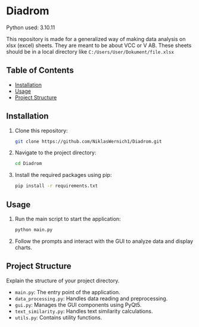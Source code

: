 # Diadrom

Python used: 3.10.11

This repository is made for a generalized way of making data analysis on xlsx (excel) sheets. They are meant to be about VCC or V AB. These sheets should be in a local directory like `C:/Users/User/Dokument/file.xlsx`

## Table of Contents

- [Installation](#installation)
- [Usage](#usage)
- [Project Structure](#project-structure)

## Installation

1. Clone this repository:

   ```bash
   git clone https://github.com/NiklasWernich1/Diadrom.git
   ```

2. Navigate to the project directory:
    ```bash
   cd Diadrom
   ```

3. Install the required packages using pip:
    ```bash
   pip install -r requirements.txt
   ```

## Usage

1. Run the main script to start the application:

    ```bash
    python main.py
    ```

2. Follow the prompts and interact with the GUI to analyze data and display charts.

## Project Structure

Explain the structure of your project directory.

- `main.py`: The entry point of the application.
- `data_processing.py`: Handles data reading and preprocessing.
- `gui.py`: Manages the GUI components using PyQt5.
- `text_similarity.py`: Handles text similarity calculations.
- `utils.py`: Contains utility functions.
